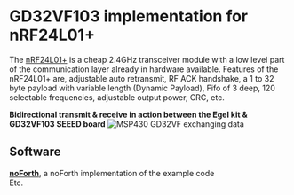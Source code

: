 # GD32VF103 implementation for nRF24L01+

The [nRF24L01+](https://www.sparkfun.com/datasheets/Components/SMD/nRF24L01Pluss_Preliminary_Product_Specification_v1_0.pdf) is a cheap 2.4GHz transceiver module with a low level
part of the communication layer already in hardware available.
Features of the nRF24L01+ are, adjustable auto retransmit, RF ACK handshake, a 1 to 32 byte payload 
with variable length (Dynamic Payload), Fifo of 3 deep, 120 selectable frequencies, 
adjustable output power, CRC, etc.   

**Bidirectional transmit & receive in action between the Egel kit & GD32VF103 SEEED board**
![MSP430   GD32VF exchanging data](https://user-images.githubusercontent.com/11397265/155599863-9fa5ca15-f055-4ea3-b152-34250a257ad4.jpg)


## Software

[**noForth**](noForth), a noForth implementation of the example code  
Etc.  
